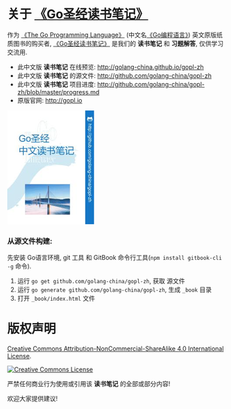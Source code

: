 # 关于 [《Go圣经读书笔记》](http://golang-china.github.io/gopl-zh)

作为 [《The Go Programming Language》](http://gopl.io/) (中文名[《Go编程语言》](http://golang-china.github.io/gopl-zh)) 英文原版纸质图书的购买者, [《Go圣经读书笔记》](http://golang-china.github.io/gopl-zh) 是我们的 **读书笔记** 和 **习题解答**, 仅供学习交流用.

- 此中文版 **读书笔记** 在线预览: http://golang-china.github.io/gopl-zh
- 此中文版 **读书笔记** 的源文件: http://github.com/golang-china/gopl-zh
- 此中文版 **读书笔记** 项目进度: http://github.com/golang-china/gopl-zh/blob/master/progress.md
- 原版官网: http://gopl.io

[![](cover_small.jpg)](https://github.com/golang-china/gopl-zh)


### 从源文件构建:

先安装 Go语言环境, git 工具 和 GitBook 命令行工具(`npm install gitbook-cli -g` 命令).

1. 运行 `go get github.com/golang-china/gopl-zh`, 获取 源文件
2. 运行 `go generate github.com/golang-china/gopl-zh`, 生成 `_book` 目录
3. 打开 `_book/index.html` 文件

# 版权声明

<a rel="license" href="http://creativecommons.org/licenses/by-nc-sa/4.0/">Creative Commons Attribution-NonCommercial-ShareAlike 4.0 International License</a>.

<a rel="license" href="http://creativecommons.org/licenses/by-nc-sa/4.0/"><img alt="Creative Commons License" style="border-width:0" src="./images/by-nc-sa-4.0-88x31.png"></img></a>

严禁任何商业行为使用或引用该 **读书笔记** 的全部或部分内容!

欢迎大家提供建议!

